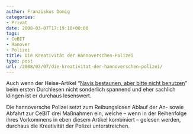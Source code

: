 ```yaml
---
author: Franziskus Domig
categories:
- Privat
date: 2008-03-07T17:19:18+00:00
tags:
- CeBIT
- Hanover
- Polizei
title: Die Kreativität der Hannoverschen-Polizei
type: post
url: /2008/03/07/die-kreativitat-der-hannoverschen-polizei/
---
```


Auch wenn der Heise-Artikel &#8220;[Navis bestaunen, aber bitte nicht benutzen][1]&#8221; beim ersten Durchlesen nicht sonderlich spannend und eher sachlich klingen ist er durchaus lesenswert.

Die hannoversche Polizei setzt zum Reibungslosen Ablauf der An- sowie Abfahrt zur CeBIT drei Maßnahmen ein, welche &#8211; wenn in der Reihenfolge ihres Vorkommens in eben diesem Artikel kombiniert &#8211; gelesen werden, durchaus die Kreativität der Polizei unterstreichen.

 [1]: http://www.heise.de/newsticker/meldung/104718 "heise.de Artikel"
